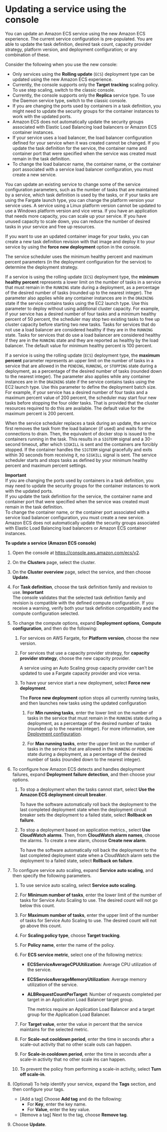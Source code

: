 # Updating a service using the console<a name="update-service-console-v2"></a>

You can update an Amazon ECS service using the new Amazon ECS experience\. The current service configuration is pre\-populated\. You are able to update the task definition, desired task count, capacity provider strategy, platform version, and deployment configuration; or any combination of these\.

Consider the following when you use the new console:
+ Only services using the **Rolling update** \(`ECS`\) deployment type can be updated using the new Amazon ECS experience\.
+ Currently, the console supports only the **Target tracking** scaling policy\. To use step scaling, switch to the classic console\.
+ Currently, the console supports only the **Replica** service type\. To use the Daemon service type, switch to the classic console\.
+ If you are changing the ports used by containers in a task definition, you might need to update the security groups for the container instances to work with the updated ports\.
+ Amazon ECS does not automatically update the security groups associated with Elastic Load Balancing load balancers or Amazon ECS container instances\.
+ If your service uses a load balancer, the load balancer configuration defined for your service when it was created cannot be changed\. If you update the task definition for the service, the container name and container port that were specified when the service was created must remain in the task definition\.
+ To change the load balancer name, the container name, or the container port associated with a service load balancer configuration, you must create a new service\.

You can update an existing service to change some of the service configuration parameters, such as the number of tasks that are maintained by a service, which task definition is used by the tasks, or if your tasks are using the Fargate launch type, you can change the platform version your service uses\. A service using a Linux platform version cannot be updated to use a Windows platform version and vice versa\. If you have an application that needs more capacity, you can scale up your service\. If you have unused capacity to scale down, you can reduce the number of desired tasks in your service and free up resources\.

If you want to use an updated container image for your tasks, you can create a new task definition revision with that image and deploy it to your service by using the **force new deployment** option in the console\.

The service scheduler uses the minimum healthy percent and maximum percent parameters \(in the deployment configuration for the service\) to determine the deployment strategy\.

If a service is using the rolling update \(`ECS`\) deployment type, the **minimum healthy percent** represents a lower limit on the number of tasks in a service that must remain in the `RUNNING` state during a deployment, as a percentage of the desired number of tasks \(rounded up to the nearest integer\)\. The parameter also applies while any container instances are in the `DRAINING` state if the service contains tasks using the EC2 launch type\. Use this parameter to deploy without using additional cluster capacity\. For example, if your service has a desired number of four tasks and a minimum healthy percent of 50 percent, the scheduler may stop two existing tasks to free up cluster capacity before starting two new tasks\. Tasks for services that do not use a load balancer are considered healthy if they are in the `RUNNING` state\. Tasks for services that do use a load balancer are considered healthy if they are in the `RUNNING` state and they are reported as healthy by the load balancer\. The default value for minimum healthy percent is 100 percent\.

If a service is using the rolling update \(`ECS`\) deployment type, the **maximum percent** parameter represents an upper limit on the number of tasks in a service that are allowed in the `PENDING`, `RUNNING`, or `STOPPING` state during a deployment, as a percentage of the desired number of tasks \(rounded down to the nearest integer\)\. The parameter also applies while any container instances are in the `DRAINING` state if the service contains tasks using the EC2 launch type\. Use this parameter to define the deployment batch size\. For example, if your service has a desired number of four tasks and a maximum percent value of 200 percent, the scheduler may start four new tasks before stopping the four older tasks\. That is provided that the cluster resources required to do this are available\. The default value for the maximum percent is 200 percent\.

When the service scheduler replaces a task during an update, the service first removes the task from the load balancer \(if used\) and waits for the connections to drain\. Then, the equivalent of docker stop is issued to the containers running in the task\. This results in a `SIGTERM` signal and a 30\-second timeout, after which `SIGKILL` is sent and the containers are forcibly stopped\. If the container handles the `SIGTERM` signal gracefully and exits within 30 seconds from receiving it, no `SIGKILL` signal is sent\. The service scheduler starts and stops tasks as defined by your minimum healthy percent and maximum percent settings\. 

**Important**  
If you are changing the ports used by containers in a task definition, you may need to update the security groups for the container instances to work with the updated ports\.  
If you update the task definition for the service, the container name and container port that were specified when the service was created must remain in the task definition\.  
To change the container name, or the container port associated with a service load balancer configuration, you must create a new service\.  
Amazon ECS does not automatically update the security groups associated with Elastic Load Balancing load balancers or Amazon ECS container instances\.

**To update a service \(Amazon ECS console\)**

1. Open the console at [https://console\.aws\.amazon\.com/ecs/v2](https://console.aws.amazon.com/ecs/v2)\.

1. On the **Clusters** page, select the cluster\.

1. On the **Cluster overview** page, select the service, and then choose **Update**\.

1. For **Task definition**, choose the task definition family and revision to use\.
**Important**  
The console validates that the selected task definition family and revision is compatible with the defined compute configuration\. If you receive a warning, verify both your task definition compatibility and the compute configuration selected\.

1. To change the compute options, expand **Deployment options**, **Compute configuration**, and then do the following: 

   1. For services on AWS Fargate, for **Platform version**, choose the new version\.

   1. For services that use a capacity provider strategy, for **capacity provider strategy**, choose the new capacity provider\.

      A service using an Auto Scaling group capacity provider can't be updated to use a Fargate capacity provider and vice versa\.

   1. To have your service start a new deployment, select **Force new deployment**\.

      The **Force new deployment** option stops all currently running tasks, and then launches new tasks using the updated configuration

      1. For **Min running tasks**, enter the lower limit on the number of tasks in the service that must remain in the `RUNNING` state during a deployment, as a percentage of the desired number of tasks \(rounded up to the nearest integer\)\. For more information, see [Deployment configuration](https://docs.aws.amazon.com/AmazonECS/latest/developerguide/service_definition_parameters.html#sd-deploymentconfiguration)\.

      1. For **Max running tasks**, enter the upper limit on the number of tasks in the service that are allowed in the `RUNNING` or `PENDING` state during a deployment, as a percentage of the desired number of tasks \(rounded down to the nearest integer\)\.

1. To configure how Amazon ECS detects and handles deployment failures, expand **Deployment failure detection**, and then choose your options\. 

   1. To stop a deployment when the tasks cannot start, select **Use the Amazon ECS deployment circuit breaker**\.

      To have the software automatically roll back the deployment to the last completed deployment state when the deployment circuit breaker sets the deployment to a failed state, select **Rollback on failure**\.

   1. To stop a deployment based on application metrics\., select **Use CloudWatch alarms**\. Then, from **CloudWatch alarm names**, choose the alarms\. To create a new alarm, choose **Create new alarm**\.

      To have the software automatically roll back the deployment to the last completed deployment state when a CloudWatch alarm sets the deployment to a failed state, select **Rollback on failure**\.

1. To configure service auto scaling, expand **Service auto scaling**, and then specify the following parameters\.

   1. To use service auto scaling, select **Service auto scaling**\.

   1. For **Minimum number of tasks**, enter the lower limit of the number of tasks for Service Auto Scaling to use\. The desired count will not go below this count\.

   1. For **Maximum number of tasks**, enter the upper limit of the number of tasks for Service Auto Scaling to use\. The desired count will not go above this count\.

   1. For **Scaling policy type**, choose **Target tracking**\.

   1. For **Policy name**, enter the name of the policy\.

   1. For **ECS service metric**, select one of the following metrics:
      + **ECSServiceAverageCPUUtilization**: Average CPU utilization of the service\. 
      + **ECSServiceAverageMemoryUtilization**: Average memory utilization of the service\. 
      + **ALBRequestCountPerTarget**: Number of requests completed per target in an Application Load Balancer target group\. 

        The metrics require an Application Load Balancer and a target group for the Application Load Balancer\.

   1. For **Target value**, enter the value in percent that the service maintains for the selected metric\.

   1. For **Scale\-out cooldown period**, enter the time in seconds after a scale\-out activity that no other scale outs can happen\.

   1. For **Scale\-in cooldown period**, enter the time in seconds after a scale\-in activity that no other scale ins can happen\.

   1. To prevent the policy from performing a scale\-in activity, select **Turn off scale\-in**\.

1. \(Optional\) To help identify your service, expand the **Tags** section, and then configure your tags\.
   + \[Add a tag\] Choose **Add tag** and do the following:
     + For **Key**, enter the key name\.
     + For **Value**, enter the key value\.
   + \[Remove a tag\] Next to the tag, choose **Remove tag**\.

1. Choose **Update**\.